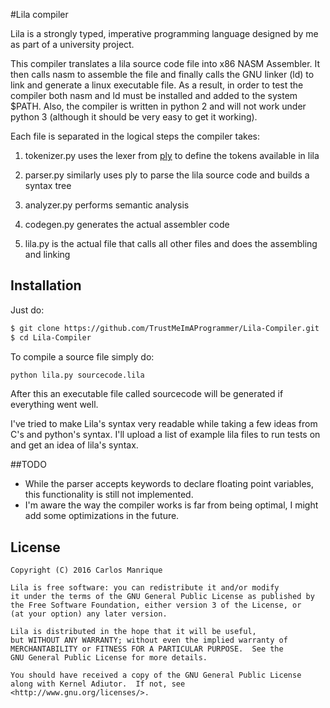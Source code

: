 #Lila compiler

Lila is a strongly typed, imperative programming language designed by me as part of a university project.

This compiler translates a lila source code file into x86 NASM Assembler. It then calls nasm to assemble the file and finally calls the GNU linker (ld) to link and generate a linux executable file.
As a result, in order to test the compiler both nasm and ld must be installed and added to the system $PATH. Also, the compiler is written in python 2 and will not work under python 3 (although it should be very easy to get it working).

Each file is separated in the logical steps the compiler takes:

1. tokenizer.py uses the lexer from <a href="https://github.com/dabeaz/ply">ply</a> to define the tokens available in lila

2. parser.py similarly uses ply to parse the lila source code and builds a syntax tree

3. analyzer.py performs semantic analysis

4. codegen.py generates the actual assembler code

5. lila.py is the actual file that calls all other files and does the assembling and linking

## Installation

Just do:
``` bash
$ git clone https://github.com/TrustMeImAProgrammer/Lila-Compiler.git
$ cd Lila-Compiler
```
To compile a source file simply do:

```bash
python lila.py sourcecode.lila
```


After this an executable file called sourcecode will be generated if everything went well.

I've tried to make Lila's syntax very readable while taking a few ideas from C's and python's syntax.
I'll upload a list of example lila files to run tests on and get an idea of lila's syntax.

##TODO

- While the parser accepts keywords to declare floating point variables, this functionality is still not implemented.
- I'm aware the way the compiler works is far from being optimal, I might add some optimizations in the future.

## License

    Copyright (C) 2016 Carlos Manrique
    
    Lila is free software: you can redistribute it and/or modify
    it under the terms of the GNU General Public License as published by
    the Free Software Foundation, either version 3 of the License, or
    (at your option) any later version.
    
    Lila is distributed in the hope that it will be useful,
    but WITHOUT ANY WARRANTY; without even the implied warranty of
    MERCHANTABILITY or FITNESS FOR A PARTICULAR PURPOSE.  See the
    GNU General Public License for more details.
    
    You should have received a copy of the GNU General Public License
    along with Kernel Adiutor.  If not, see <http://www.gnu.org/licenses/>.
